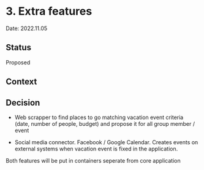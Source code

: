 # 3. Extra features

Date: 2022.11.05

## Status

Proposed

## Context


## Decision

- Web scrapper to find places to go matching vacation event criteria (date, number of people, budget) and propose it for all group member / event

- Social media connector. Facebook / Google Calendar. Creates events on external systems when vacation event is fixed in the application.

Both features will be put in containers seperate from core application